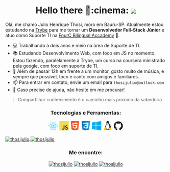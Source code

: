 <h1 align="center">Hello there 👋:cinema: <img src="https://media.giphy.com/media/3ornk57KwDXf81rjWM/giphy.gif" width="150" align=center>
</h1>

Olá, me chamo Julio Henrique Thosi, moro em Bauru-SP. Atualmente estou estudando na [Trybe](https://betrybe.com/) para me tornar um **Desenvolvedor Full-Stack Júnior** e atuo como Suporte TI na [FourC Bilingual Accademy](http://hotsite.escolafourc.com.br/) 🚀.

- 💻 Trabalhando à dois anos e meio na àrea de Suporte de TI.
- :books: Estudando Desenvolvimento Web, com foco em JS no momento. Estou fazendo, paralelamente à Trybe, um curso na coursera ministrado pela google, com foco em suporte de TI.
- :guitar: Além de passar 12h em frente a um monitor, gosto muito de música, e sempre que possível, toco e canto com amigos e familiares.
- 📫 Para entrar em contato, envie um email para `thosijulio@outlook.com`
- 💬 Caso precise de ajuda, não hesite em me procurar! 
> Compartilhar conhecimento é o caminho mais próximo da sabedoria

<h3 align=center>Tecnologias e Ferramentas:</h3>

<p align="center">
<img src="https://github.com/devicons/devicon/blob/master/icons/react/react-original.svg" alt="React" width="30" height="30"/>
<img src="https://github.com/devicons/devicon/blob/master/icons/javascript/javascript-original.svg" alt="JavaScript" width="30" height="30"/>
<img src="https://github.com/devicons/devicon/blob/master/icons/html5/html5-original.svg" alt="HTML5"  width="30" height="30"/>
<img src="https://github.com/devicons/devicon/blob/master/icons/css3/css3-original.svg" alt="CSS3"  width="30" height="30"/>
<img src="https://github.com/devicons/devicon/blob/master/icons/windows8/windows8-original.svg" alt="Windows8" width="30" height="30"/>
<img src="https://github.com/devicons/devicon/blob/master/icons/linux/linux-original.svg" alt="Linux" width="30" height="30"/>
<img src="https://github.com/devicons/devicon/blob/master/icons/github/github-original.svg" alt="GitHub" width="30" height="30"/>
</p>

<a href="https://github.com/thosijulio">
  <img align="center" width=400 src="https://github-readme-stats.vercel.app/api?username=thosijulio&show_icons=true&theme=dracula" alt="thosijulio" target="_blank"/>
</a>
<a href="https://github.com/thosijulio">
  <img align="center" width=400 src="https://github-readme-stats.vercel.app/api/top-langs/?username=thosijulio&layout=compact&theme=dracula" alt="thosijulio" />
</a>

<h3 align=center>Me encontre:</h3>

<p align=center>
<a href="https://www.linkedin.com/in/thosijulio/" target="_blank"><img align="center" src="https://cdn.jsdelivr.net/npm/simple-icons@3.0.1/icons/linkedin.svg" alt="thosijulio" height="20" width="20" /></a>
<a href="https://www.github.com/thosijulio/" target="_blank"><img align="center" src="https://cdn.jsdelivr.net/npm/simple-icons@3.0.1/icons/github.svg" alt="thosijulio" height="20" width="20" /></a>
<a href="https://www.instagram.com/thosijulio" target="_blank"><img align="center" src="https://cdn.jsdelivr.net/npm/simple-icons@3.0.1/icons/instagram.svg" alt="thosijulio" height="20" width="20" /></a>
 </p>
